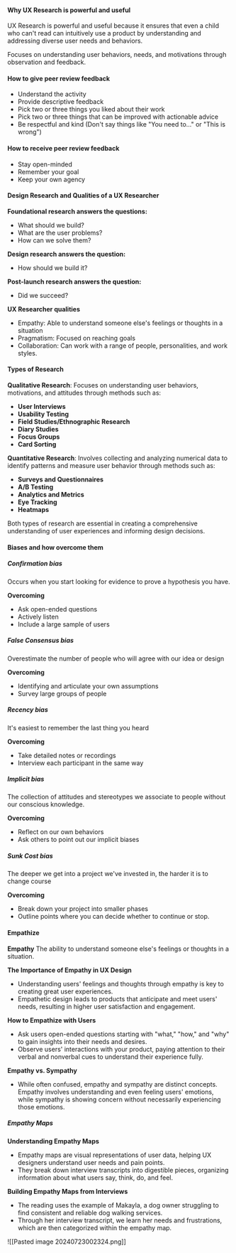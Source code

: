 
#### **Why UX Research is powerful and useful**
UX Research is powerful and useful because it ensures that even a child who can't read can intuitively use a product by understanding and addressing diverse user needs and behaviors.

Focuses on understanding user behaviors, needs, and motivations through observation and feedback.
#### **How to give peer review feedback**
- Understand the activity
- Provide descriptive feedback
- Pick two or three things you liked about their work
- Pick two or three things that can be improved with actionable advice
- Be respectful and kind (Don't say things like "You need to..." or "This is wrong")

#### **How to receive peer review feedback**
- Stay open-minded
- Remember your goal
- Keep your own agency

#### **Design Research and Qualities of a UX Researcher**

**Foundational research answers the questions:**
- What should we build?
- What are the user problems?
- How can we solve them?

**Design research answers the question:**
- How should we build it?

**Post-launch research answers the question:**
- Did we succeed?

**UX Researcher qualities**
- Empathy: Able to understand someone else's feelings or thoughts in a situation
- Pragmatism: Focused on reaching goals
- Collaboration: Can work with a range of people, personalities, and work styles.

#### **Types of Research**

**Qualitative Research**: Focuses on understanding user behaviors, motivations, and attitudes through methods such as:
- **User Interviews**
- **Usability Testing**
- **Field Studies/Ethnographic Research**
- **Diary Studies**
- **Focus Groups**
- **Card Sorting**

**Quantitative Research**: Involves collecting and analyzing numerical data to identify patterns and measure user behavior through methods such as:
- **Surveys and Questionnaires**
- **A/B Testing**
- **Analytics and Metrics**
- **Eye Tracking**
- **Heatmaps**

Both types of research are essential in creating a comprehensive understanding of user experiences and informing design decisions.

#### **Biases and how overcome them**

##### **Confirmation bias**
Occurs when you start looking for evidence to prove a hypothesis you have.

**Overcoming**
- Ask open-ended questions
- Actively listen
- Include a large sample of users

##### **False Consensus bias**
Overestimate the number of people who will agree with our idea or design

**Overcoming**
- Identifying and articulate your own assumptions
- Survey large groups of people

##### **Recency bias**
It's easiest to remember the last thing you heard

**Overcoming**
- Take detailed notes or recordings
- Interview each participant in the same way

##### **Implicit bias**
The collection of attitudes and stereotypes we associate to people without our conscious knowledge.

**Overcoming**
- Reflect on our own behaviors
- Ask others to point out our implicit biases

##### **Sunk Cost bias**
The deeper we get into a project we've invested in, the harder it is to change course

**Overcoming**
- Break down your project into smaller phases
- Outline points where you can decide whether to continue or stop.

#### **Empathize**

**Empathy**
The ability to understand someone else's feelings or thoughts in a situation.

**The Importance of Empathy in UX Design**
- Understanding users' feelings and thoughts through empathy is key to creating great user experiences.
- Empathetic design leads to products that anticipate and meet users' needs, resulting in higher user satisfaction and engagement.

**How to Empathize with Users**
- Ask users open-ended questions starting with "what," "how," and "why" to gain insights into their needs and desires.
- Observe users' interactions with your product, paying attention to their verbal and nonverbal cues to understand their experience fully.

**Empathy vs. Sympathy**
- While often confused, empathy and sympathy are distinct concepts. Empathy involves understanding and even feeling users' emotions, while sympathy is showing concern without necessarily experiencing those emotions.

##### **Empathy Maps**

**Understanding Empathy Maps**
- Empathy maps are visual representations of user data, helping UX designers understand user needs and pain points.
- They break down interview transcripts into digestible pieces, organizing information about what users say, think, do, and feel.

**Building Empathy Maps from Interviews**
- The reading uses the example of Makayla, a dog owner struggling to find consistent and reliable dog walking services.
- Through her interview transcript, we learn her needs and frustrations, which are then categorized within the empathy map.

![[Pasted image 20240723002324.png]]